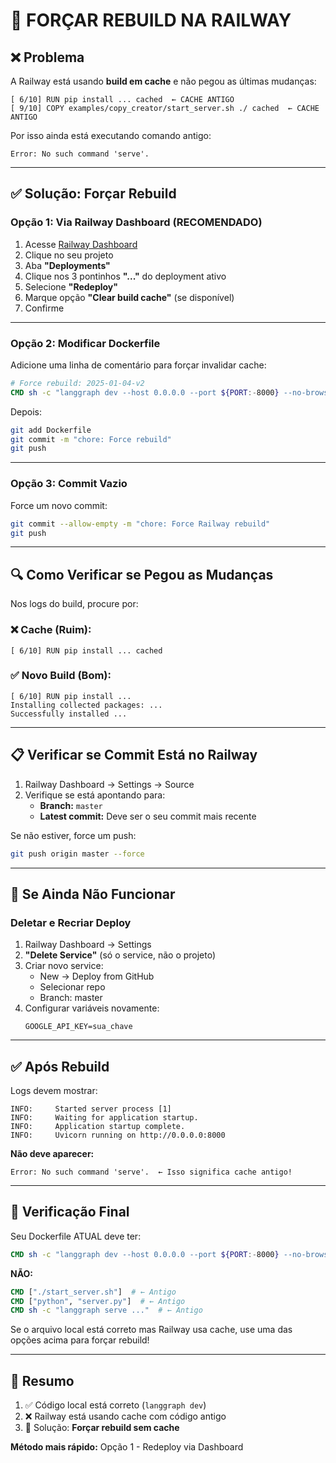 # 🔄 FORÇAR REBUILD NA RAILWAY

## ❌ Problema

A Railway está usando **build em cache** e não pegou as últimas mudanças:

```
[ 6/10] RUN pip install ... cached  ← CACHE ANTIGO
[ 9/10] COPY examples/copy_creator/start_server.sh ./ cached  ← CACHE ANTIGO
```

Por isso ainda está executando comando antigo:
```
Error: No such command 'serve'.
```

---

## ✅ Solução: Forçar Rebuild

### Opção 1: Via Railway Dashboard (RECOMENDADO)

1. Acesse [Railway Dashboard](https://railway.app/dashboard)
2. Clique no seu projeto
3. Aba **"Deployments"**
4. Clique nos 3 pontinhos **"..."** do deployment ativo
5. Selecione **"Redeploy"**
6. Marque opção **"Clear build cache"** (se disponível)
7. Confirme

---

### Opção 2: Modificar Dockerfile

Adicione uma linha de comentário para forçar invalidar cache:

```dockerfile
# Force rebuild: 2025-01-04-v2
CMD sh -c "langgraph dev --host 0.0.0.0 --port ${PORT:-8000} --no-browser"
```

Depois:
```bash
git add Dockerfile
git commit -m "chore: Force rebuild"
git push
```

---

### Opção 3: Commit Vazio

Force um novo commit:
```bash
git commit --allow-empty -m "chore: Force Railway rebuild"
git push
```

---

## 🔍 Como Verificar se Pegou as Mudanças

Nos logs do build, procure por:

### ❌ Cache (Ruim):
```
[ 6/10] RUN pip install ... cached
```

### ✅ Novo Build (Bom):
```
[ 6/10] RUN pip install ...
Installing collected packages: ...
Successfully installed ...
```

---

## 📋 Verificar se Commit Está no Railway

1. Railway Dashboard → Settings → Source
2. Verifique se está apontando para:
   - **Branch:** `master`
   - **Latest commit:** Deve ser o seu commit mais recente

Se não estiver, force um push:
```bash
git push origin master --force
```

---

## 🚨 Se Ainda Não Funcionar

### Deletar e Recriar Deploy

1. Railway Dashboard → Settings
2. **"Delete Service"** (só o service, não o projeto)
3. Criar novo service:
   - New → Deploy from GitHub
   - Selecionar repo
   - Branch: master
4. Configurar variáveis novamente:
   ```
   GOOGLE_API_KEY=sua_chave
   ```

---

## ✅ Após Rebuild

Logs devem mostrar:
```
INFO:     Started server process [1]
INFO:     Waiting for application startup.
INFO:     Application startup complete.
INFO:     Uvicorn running on http://0.0.0.0:8000
```

**Não deve aparecer:**
```
Error: No such command 'serve'.  ← Isso significa cache antigo!
```

---

## 🎯 Verificação Final

Seu Dockerfile ATUAL deve ter:
```dockerfile
CMD sh -c "langgraph dev --host 0.0.0.0 --port ${PORT:-8000} --no-browser"
```

**NÃO:**
```dockerfile
CMD ["./start_server.sh"]  # ← Antigo
CMD ["python", "server.py"]  # ← Antigo
CMD sh -c "langgraph serve ..."  # ← Antigo
```

Se o arquivo local está correto mas Railway usa cache, use uma das opções acima para forçar rebuild!

---

## 📝 Resumo

1. ✅ Código local está correto (`langgraph dev`)
2. ❌ Railway está usando cache com código antigo
3. 🔄 Solução: **Forçar rebuild sem cache**

**Método mais rápido:** Opção 1 - Redeploy via Dashboard
